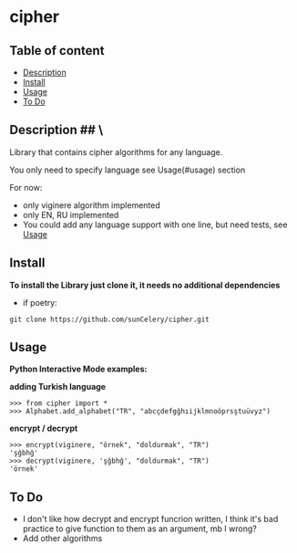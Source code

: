 <h1>cipher</h1>

<h2>Table of content</h2>

- [Description](#description)
- [Install](#install)
- [Usage](#usage)
- [To Do](#to-do)

## Description ## \
Library that contains cipher algorithms for any language.

You only need to specify language see Usage(#usage) section

For now:
- only viginere algorithm implemented
- only EN, RU implemented
- You could add any language support with one line, but need tests, see [Usage](#adding-Turkish-language)

## Install ##
**To install the Library just clone it, it needs no additional dependencies**

- if poetry:
```
git clone https://github.com/sunCelery/cipher.git
```

## Usage ##
**Python Interactive Mode examples:**

**adding Turkish language**
```
>>> from cipher import *
>>> Alphabet.add_alphabet("TR", "abcçdefgğhıijklmnoöprsştuüvyz")
```

**encrypt / decrypt**
```
>>> encrypt(viginere, "örnek", "doldurmak", "TR")
'şğbhğ'
>>> decrypt(viginere, 'şğbhğ', "doldurmak", "TR")
'örnek'
```

## To Do ##

- I don't like how decrypt and encrypt funcrion written,
I think it's bad practice to give function to them as an argument, mb I wrong?
- Add other algorithms
